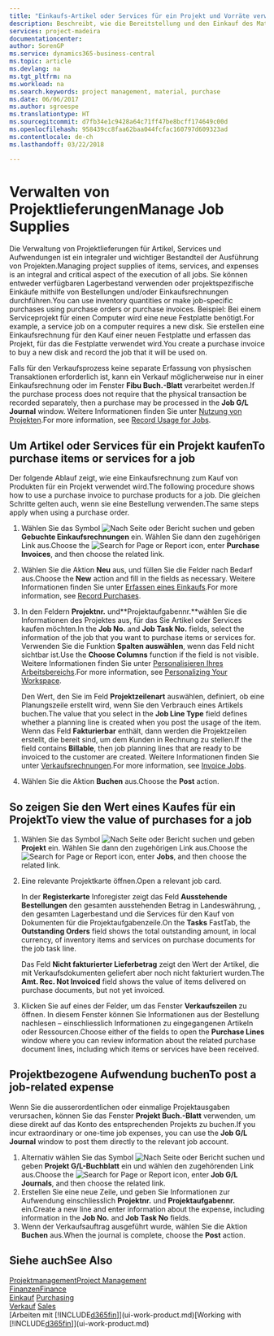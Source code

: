 ```yaml
---
title: "Einkaufs-Artikel oder Services für ein Projekt und Vorräte verwalten| Microsoft Docs"
description: Beschreibt, wie die Bereitstellung und den Einkauf des Materials und Servicearten in Projekten verwaltet wird.
services: project-madeira
documentationcenter: 
author: SorenGP
ms.service: dynamics365-business-central
ms.topic: article
ms.devlang: na
ms.tgt_pltfrm: na
ms.workload: na
ms.search.keywords: project management, material, purchase
ms.date: 06/06/2017
ms.author: sgroespe
ms.translationtype: HT
ms.sourcegitcommit: d7fb34e1c9428a64c71ff47be8bcff174649c00d
ms.openlocfilehash: 958439cc8faa62baa044fcfac160797d609323ad
ms.contentlocale: de-ch
ms.lasthandoff: 03/22/2018

---
```

# <a name="manage-job-supplies"></a><span data-ttu-id="5a7c0-103">Verwalten von Projektlieferungen</span><span class="sxs-lookup"><span data-stu-id="5a7c0-103">Manage Job Supplies</span></span>
<span data-ttu-id="5a7c0-104">Die Verwaltung von Projektlieferungen für Artikel, Services und Aufwendungen ist ein integraler und wichtiger Bestandteil der Ausführung von Projekten.</span><span class="sxs-lookup"><span data-stu-id="5a7c0-104">Managing project supplies of items, services, and expenses is an integral and critical aspect of the execution of all jobs.</span></span> <span data-ttu-id="5a7c0-105">Sie können entweder verfügbaren Lagerbestand verwenden oder projektspezifische Einkäufe mithilfe von Bestellungen und/oder Einkaufsrechnungen durchführen.</span><span class="sxs-lookup"><span data-stu-id="5a7c0-105">You can use inventory quantities or make job-specific purchases using purchase orders or purchase invoices.</span></span> <span data-ttu-id="5a7c0-106">Beispiel: Bei einem Serviceprojekt für einen Computer wird eine neue Festplatte benötigt.</span><span class="sxs-lookup"><span data-stu-id="5a7c0-106">For example, a service job on a computer requires a new disk.</span></span> <span data-ttu-id="5a7c0-107">Sie erstellen eine Einkaufsrechnung für den Kauf einer neuen Festplatte und erfassen das Projekt, für das die Festplatte verwendet wird.</span><span class="sxs-lookup"><span data-stu-id="5a7c0-107">You create a purchase invoice to buy a new disk and record the job that it will be used on.</span></span>

<span data-ttu-id="5a7c0-108">Falls für den Verkaufsprozess keine separate Erfassung von physischen Transaktionen erforderlich ist, kann ein Verkauf möglicherweise nur in einer Einkaufsrechnung oder im Fenster **Fibu Buch.-Blatt** verarbeitet werden.</span><span class="sxs-lookup"><span data-stu-id="5a7c0-108">If the purchase process does not require that the physical transaction be recorded separately, then a purchase may be processed in the **Job G/L Journal** window.</span></span> <span data-ttu-id="5a7c0-109">Weitere Informationen finden Sie unter [Nutzung von Projekten](projects-how-record-job-usage.md).</span><span class="sxs-lookup"><span data-stu-id="5a7c0-109">For more information, see [Record Usage for Jobs](projects-how-record-job-usage.md).</span></span>

## <a name="to-purchase-items-or-services-for-a-job"></a><span data-ttu-id="5a7c0-110">Um Artikel oder Services für ein Projekt kaufen</span><span class="sxs-lookup"><span data-stu-id="5a7c0-110">To purchase items or services for a job</span></span>
<span data-ttu-id="5a7c0-111">Der folgende Ablauf zeigt, wie eine Einkaufsrechnung zum Kauf von Produkten für ein Projekt verwendet wird.</span><span class="sxs-lookup"><span data-stu-id="5a7c0-111">The following procedure shows how to use a purchase invoice to purchase products for a job.</span></span> <span data-ttu-id="5a7c0-112">Die gleichen Schritte gelten auch, wenn sie eine Bestellung verwenden.</span><span class="sxs-lookup"><span data-stu-id="5a7c0-112">The same steps apply when using a purchase order.</span></span>  

1. <span data-ttu-id="5a7c0-113">Wählen Sie das Symbol ![Nach Seite oder Bericht suchen](media/ui-search/search_small.png "Nach Seite oder Bericht suchen") und geben **Gebuchte Einkaufsrechnungen** ein. Wählen Sie dann den zugehörigen Link aus.</span><span class="sxs-lookup"><span data-stu-id="5a7c0-113">Choose the ![Search for Page or Report](media/ui-search/search_small.png "Search for Page or Report icon") icon, enter **Purchase Invoices**, and then choose the related link.</span></span>  
2. <span data-ttu-id="5a7c0-114">Wählen Sie die Aktion **Neu** aus, und füllen Sie die Felder nach Bedarf aus.</span><span class="sxs-lookup"><span data-stu-id="5a7c0-114">Choose the **New** action and fill in the fields as necessary.</span></span> <span data-ttu-id="5a7c0-115">Weitere Informationen finden Sie unter [Erfassen eines Einkaufs](purchasing-how-record-purchases.md).</span><span class="sxs-lookup"><span data-stu-id="5a7c0-115">For more information, see [Record Purchases](purchasing-how-record-purchases.md).</span></span>
3. <span data-ttu-id="5a7c0-116">In den Feldern **Projektnr.** und**Projektaufgabennr.**wählen Sie die Informationen des Projektes aus, für das Sie Artikel oder Services kaufen möchten.</span><span class="sxs-lookup"><span data-stu-id="5a7c0-116">In the **Job No.** and **Job Task No.** fields, select the information of the job that you want to purchase items or services for.</span></span> <span data-ttu-id="5a7c0-117">Verwenden Sie die Funktion **Spalten auswählen**, wenn das Feld nicht sichtbar ist.</span><span class="sxs-lookup"><span data-stu-id="5a7c0-117">Use the **Choose Columns** function if the field is not visible.</span></span> <span data-ttu-id="5a7c0-118">Weitere Informationen finden Sie unter [Personalisieren Ihres Arbeitsbereichs](ui-personalization-user.md).</span><span class="sxs-lookup"><span data-stu-id="5a7c0-118">For more information, see [Personalizing Your Workspace](ui-personalization-user.md).</span></span>

    <span data-ttu-id="5a7c0-119">Den Wert, den Sie im Feld **Projektzeilenart** auswählen, definiert, ob eine Planungszeile erstellt wird, wenn Sie den Verbrauch eines Artikels buchen.</span><span class="sxs-lookup"><span data-stu-id="5a7c0-119">The value that you select in the **Job Line Type** field defines whether a planning line is created when you post the usage of the item.</span></span> <span data-ttu-id="5a7c0-120">Wenn das Feld **Fakturierbar** enthält, dann werden die Projektzeilen erstellt, die bereit sind, um dem Kunden in Rechnung zu stellen.</span><span class="sxs-lookup"><span data-stu-id="5a7c0-120">If the field contains **Billable**, then job planning lines that are ready to be invoiced to the customer are created.</span></span> <span data-ttu-id="5a7c0-121">Weitere Informationen finden Sie unter [Verkaufsrechnungen](projects-how-invoice-jobs.md).</span><span class="sxs-lookup"><span data-stu-id="5a7c0-121">For more information, see [Invoice Jobs](projects-how-invoice-jobs.md).</span></span>
4. <span data-ttu-id="5a7c0-122">Wählen Sie die Aktion **Buchen** aus.</span><span class="sxs-lookup"><span data-stu-id="5a7c0-122">Choose the **Post** action.</span></span>

## <a name="to-view-the-value-of-purchases-for-a-job"></a><span data-ttu-id="5a7c0-123">So zeigen Sie den Wert eines Kaufes für ein Projekt</span><span class="sxs-lookup"><span data-stu-id="5a7c0-123">To view the value of purchases for a job</span></span>
1. <span data-ttu-id="5a7c0-124">Wählen Sie das Symbol ![Nach Seite oder Bericht suchen](media/ui-search/search_small.png "Nach Seite oder Bericht suchen") und geben **Projekt** ein. Wählen Sie dann den zugehörigen Link aus.</span><span class="sxs-lookup"><span data-stu-id="5a7c0-124">Choose the ![Search for Page or Report](media/ui-search/search_small.png "Search for Page or Report icon") icon, enter **Jobs**, and then choose the related link.</span></span>
2. <span data-ttu-id="5a7c0-125">Eine relevante Projektkarte öffnen.</span><span class="sxs-lookup"><span data-stu-id="5a7c0-125">Open a relevant job card.</span></span>

    <span data-ttu-id="5a7c0-126">In der **Registerkarte** Inforegister zeigt das Feld **Ausstehende Bestellungen** den gesamten ausstehenden Betrag in Landeswährung, , den gesamten Lagerbestand und die Services für den Kauf von Dokumenten für die Projektaufgabenzeile.</span><span class="sxs-lookup"><span data-stu-id="5a7c0-126">On the **Tasks** FastTab, the **Outstanding Orders** field shows the total outstanding amount, in local currency, of inventory items and services on purchase documents for the job task line.</span></span>  

    <span data-ttu-id="5a7c0-127">Das Feld **Nicht fakturierter Lieferbetrag** zeigt den Wert der Artikel, die mit Verkaufsdokumenten geliefert aber noch nicht fakturiert wurden.</span><span class="sxs-lookup"><span data-stu-id="5a7c0-127">The **Amt. Rec. Not Invoiced** field shows the value of items delivered on purchase documents, but not yet invoiced.</span></span>  
3. <span data-ttu-id="5a7c0-128">Klicken Sie auf eines der Felder, um das Fenster **Verkaufszeilen** zu öffnen. In diesem Fenster können Sie Informationen aus der Bestellung nachlesen – einschliesslich Informationen zu eingegangenen Artikeln oder Ressourcen.</span><span class="sxs-lookup"><span data-stu-id="5a7c0-128">Choose either of the fields to open the **Purchase Lines** window where you can review information about the related purchase document lines, including which items or services have been received.</span></span>

## <a name="to-post-a-job-related-expense"></a><span data-ttu-id="5a7c0-129">Projektbezogene Aufwendung buchen</span><span class="sxs-lookup"><span data-stu-id="5a7c0-129">To post a job-related expense</span></span>
<span data-ttu-id="5a7c0-130">Wenn Sie die ausserordentlichen oder einmalige Projektausgaben verursachen, können Sie das Fenster **Projekt Buch.-Blatt** verwenden, um diese direkt auf das Konto des entsprechenden Projekts zu buchen.</span><span class="sxs-lookup"><span data-stu-id="5a7c0-130">If you incur extraordinary or one-time job expenses, you can use the **Job G/L Journal** window to post them directly to the relevant job account.</span></span>

1. <span data-ttu-id="5a7c0-131">Alternativ wählen Sie das Symbol ![Nach Seite oder Bericht suchen](media/ui-search/search_small.png "Nach Seite oder Bericht suchen") und geben **Projekt G/L-Buchblatt** ein und wählen den zugehörenden Link aus.</span><span class="sxs-lookup"><span data-stu-id="5a7c0-131">Choose the ![Search for Page or Report](media/ui-search/search_small.png "Search for Page or Report icon") icon, enter **Job G/L Journals**, and then choose the related link.</span></span>  
2. <span data-ttu-id="5a7c0-132">Erstellen Sie eine neue Zeile, und geben Sie Informationen zur Aufwendung einschliesslich  **Projektnr.** und **Projektaufgabennr.** ein.</span><span class="sxs-lookup"><span data-stu-id="5a7c0-132">Create a new line and enter information about the expense, including information in the **Job No.** and **Job Task No** fields.</span></span>  
3. <span data-ttu-id="5a7c0-133">Wenn der Verkaufsauftrag ausgeführt wurde, wählen Sie die Aktion **Buchen** aus.</span><span class="sxs-lookup"><span data-stu-id="5a7c0-133">When the journal is complete, choose the **Post** action.</span></span>

## <a name="see-also"></a><span data-ttu-id="5a7c0-134">Siehe auch</span><span class="sxs-lookup"><span data-stu-id="5a7c0-134">See Also</span></span>
[<span data-ttu-id="5a7c0-135">Projektmanagement</span><span class="sxs-lookup"><span data-stu-id="5a7c0-135">Project Management</span></span>](projects-manage-projects.md)  
[<span data-ttu-id="5a7c0-136">Finanzen</span><span class="sxs-lookup"><span data-stu-id="5a7c0-136">Finance</span></span>](finance.md)  
<span data-ttu-id="5a7c0-137">[Einkauf](purchasing-manage-purchasing.md)       </span><span class="sxs-lookup"><span data-stu-id="5a7c0-137">[Purchasing](purchasing-manage-purchasing.md)       </span></span>  
<span data-ttu-id="5a7c0-138">[Verkauf](sales-manage-sales.md)    </span><span class="sxs-lookup"><span data-stu-id="5a7c0-138">[Sales](sales-manage-sales.md)    </span></span>  
<span data-ttu-id="5a7c0-139">[Arbeiten mit [!INCLUDE[d365fin](includes/d365fin_md.md)]](ui-work-product.md)</span><span class="sxs-lookup"><span data-stu-id="5a7c0-139">[Working with [!INCLUDE[d365fin](includes/d365fin_md.md)]](ui-work-product.md)</span></span>  

